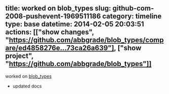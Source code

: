 title: worked on blob_types
slug: github-com-2008-pushevent-1969511186
category: timeline
type: base
datetime: 2014-02-05 20:03:51
actions: [["show changes", "https://github.com/abbgrade/blob_types/compare/ed4858276e...73ca26a639"], ["show project", "https://github.com/abbgrade/blob_types"]]
---
worked on [blob_types](https://github.com/abbgrade/blob_types)

 - updated docs
